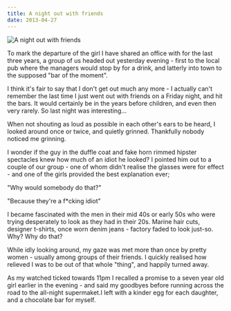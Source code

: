 ```yaml
---
title: A night out with friends
date: 2013-04-27
---
```


![A night out with friends](https://source.unsplash.com/jpkvklXwt98/1600x900)

To mark the departure of the girl I have shared an office with for the last three years, a group of us headed out yesterday evening - first to the local pub where the managers would stop by for a drink, and latterly into town to the supposed "bar of the moment".

I think it's fair to say that I don't get out much any more - I actually can't remember the last time I just went out with friends on a Friday night, and hit the bars. It would certainly be in the years before children, and even then very rarely. So last night was interesting...

When not shouting as loud as possible in each other's ears to be heard, I looked around once or twice, and quietly grinned. Thankfully nobody noticed me grinning.

I wonder if the guy in the duffle coat and fake horn rimmed hipster spectacles knew how much of an idiot he looked? I pointed him out to a couple of our group - one of whom didn't realise the glasses were for effect - and one of the girls provided the best explanation ever;

"Why would somebody do that?"

"Because they're a f*cking idiot"

I became fascinated with the men in their mid 40s or early 50s who were trying desperately to look as they had in their 20s. Marine hair cuts, designer t-shirts, once worn denim jeans - factory faded to look just-so. Why? Why do that?

While idly looking around, my gaze was met more than once by pretty women - usually among groups of their friends. I quickly realised how relieved I was to be out of that whole "thing", and happily turned away.

As my watched ticked towards 11pm I recalled a promise to a seven year old girl earlier in the evening - and said my goodbyes before running across the road to the all-night supermaket.I left with a kinder egg for each daughter, and a chocolate bar for myself.